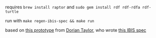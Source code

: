 requires `brew install raptor` and `sudo gem install rdf rdf-rdfa rdf-turtle`

run with `make regen-ibis-spec && make run`

based on [this prototype](https://www.youtube.com/watch?v=TfIZY0s1JG0) from [Dorian Taylor](https://doriantaylor.com/the-symbol-management-problem), who wrote [this IBIS spec](https://github.com/doriantaylor/owl-ibis/)
